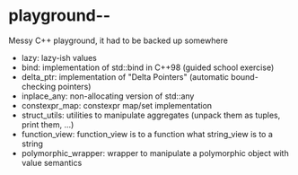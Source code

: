 # playground--
Messy C++ playground, it had to be backed up somewhere

- lazy: lazy-ish values
- bind: implementation of std::bind in C++98 (guided school exercise)
- delta_ptr: implementation of "Delta Pointers" (automatic bound-checking pointers)
- inplace_any: non-allocating version of std::any
- constexpr_map: constexpr map/set implementation
- struct_utils: utilities to manipulate aggregates (unpack them as tuples, print them, ...)
- function_view: function_view is to a function what string_view is to a string
- polymorphic_wrapper: wrapper to manipulate a polymorphic object with value semantics

